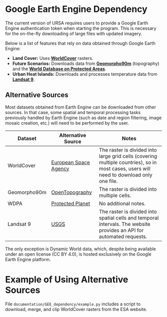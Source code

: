# Google Earth Engine Dependency

The current version of URSA requires users to provide a Google Earth Engine authentication token when starting the program. This is necessary for the on-the-fly downloading of large files with updated imagery.

Below is a list of features that rely on data obtained through Google Earth Engine:

- **Land Cover:** Uses [**WorldCover**](https://developers.google.com/earth-engine/datasets/catalog/ESA_WorldCover_v200) rasters.
- **Future Scenarios:** Downloads data from [**Geomorpho90m**](https://gee-community-catalog.org/projects/geomorpho90/) (topography) and the [**World Database on Protected Areas**](https://developers.google.com/earth-engine/datasets/catalog/WCMC_WDPA_current_polygons).
- **Urban Heat Islands:** Downloads and processes temperature data from [**Landsat 9**]().

## Alternative Sources

Most datasets obtained from Earth Engine can be downloaded from other sources. In that case, some spatial and temporal processing tasks previously handled by Earth Engine (such as date and region filtering, image mosaic creation, etc.) will need to be performed by the user.


| **Dataset**  | **Alternative Source** | **Notes** |
|-------------|----------------------|-----------|
| WorldCover  | [European Space Agency](https://esa-worldcover.org/en) | The raster is divided into large grid cells (covering multiple countries), so in most cases, users will need to download only one file. |
| Geomorpho90m | [OpenTopography](https://portal.opentopography.org/dataspace/dataset?opentopoID=OTDS.012020.4326.1) | The raster is divided into multiple cells. |
| WDPA | [Protected Planet](https://www.protectedplanet.net/en/thematic-areas/wdpa) | No additional notes. |
| Landsat 9 | [USGS](https://earthexplorer.usgs.gov/) | The raster is divided into spatial cells and temporal intervals. The website provides an API for automated requests. |

The only exception is Dynamic World data, which, despite being available under an open license (CC BY 4.0), is hosted exclusively on the Google Earth Engine platform.

# Example of Using Alternative Sources

File `documentation/GEE_dependency/example.py` includes a script to download, merge, and clip WorldCover rasters from the ESA website. 
